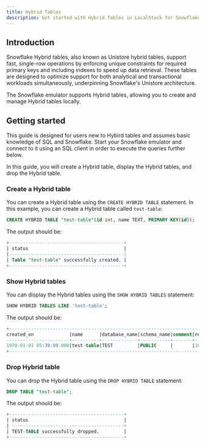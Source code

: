 ```yaml
---
title: Hybrid Tables
description: Get started with Hybrid Tables in LocalStack for Snowflake
---
```


## Introduction

Snowflake Hybrid tables, also known as Unistore hybrid tables, support fast, single-row operations by enforcing unique constraints for required primary keys and including indexes to speed up data retrieval. These tables are designed to optimize support for both analytical and transactional workloads simultaneously, underpinning Snowflake's Unistore architecture.

The Snowflake emulator supports Hybrid tables, allowing you to create and manage Hybrid tables locally.

## Getting started

This guide is designed for users new to Hybird tables and assumes basic knowledge of SQL and Snowflake. Start your Snowflake emulator and connect to it using an SQL client in order to execute the queries further below.

In this guide, you will create a Hybrid table, display the Hybrid tables, and drop the Hybrid table.

### Create a Hybrid table

You can create a Hybrid table using the `CREATE HYBRID TABLE` statement. In this example, you can create a Hybrid table called `test-table`:

```sql
CREATE HYBRID TABLE "test-table"(id int, name TEXT, PRIMARY KEY(id));
```

The output should be:

```sql
+------------------------------------------+                                    
| status                                   |
|------------------------------------------|
| Table "test-table" successfully created. |
+------------------------------------------+
```

### Show Hybrid tables

You can display the Hybrid tables using the `SHOW HYBRID TABLES` statement:

```sql
SHOW HYBRID TABLES LIKE 'test-table';
```

The output should be:

```sql
+-----------------------------------------------------------------------------------------------------+
created_on             |name      |database_name|schema_name|comment|rows|bytes|owner |owner_role_type|
-----------------------+----------+-------------+-----------+-------+----+-----+------+---------------+
1970-01-01 05:30:00.000|test-table|TEST         |PUBLIC     |       |1000| 1000|PUBLIC|ROLE           |
+-----------------------------------------------------------------------------------------------------+
```

### Drop Hybrid table

You can drop the Hybrid table using the `DROP HYBRID TABLE` statement:

```sql
DROP TABLE "test-table";
```

The output should be:

```sql
+------------------------------------------+  
| status                                   |
| -----------------------------------------+
| TEST-TABLE successfully dropped.         |
+------------------------------------------+
```
